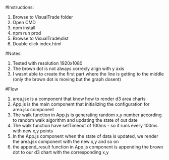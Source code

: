 #Instructions:
1. Browse to VisualTrade folder
2. Open CMD
3. npm install
4. npm run prod
5. Browse to VisualTrade\dist
6. Double click index.html


#Notes:
1. Tested with resolution 1920x1080
2. The brown dot is not always correcly align with y axis
3. I wasnt able to create the first part where the line is getting to the middle (only the brown dot is moving but the graph dosent)


#Flow
1. area.jsx is a component that know how to render d3 area charts
2. App.js is the main component that initializing the configuration for area.jsx component
3. The walk function in App.js is generating random x,y number according to random walk algorithm and updating the state of out date
4. The walk function have setTimeout of 100ms - so it runs every 100ms with new x,y points
5. In the App.js component when the state of data is updated, we render the area.jsx component with the new x,y and so on
6. the append_result function in App.js component is appending the brown dot to our d3 chart with the corresponding x,y